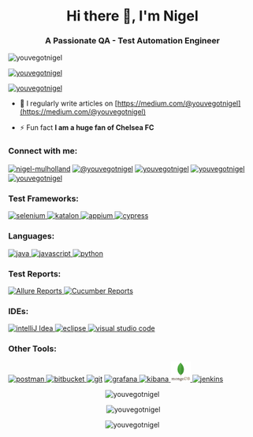 <h1 align="center">Hi there 👋, I'm Nigel</h1>
<h3 align="center">A Passionate QA - Test Automation Engineer</h3>

<p align="left"> <img src="https://komarev.com/ghpvc/?username=youvegotnigel&label=Profile%20views&color=yellow&style=flat" alt="youvegotnigel" /> </p>

<p align="left"> <a href="https://github.com/ryo-ma/github-profile-trophy"><img src="https://github-profile-trophy.vercel.app/?username=youvegotnigel" alt="youvegotnigel" /></a> </p>

<p align="left"> <a href="https://twitter.com/youvegotnigel" target="blank"><img src="https://img.shields.io/twitter/follow/youvegotnigel?logo=twitter&style=for-the-badge" alt="youvegotnigel" /></a> </p>

- 📝 I regularly write articles on [https://medium.com/@youvegotnigel](https://medium.com/@youvegotnigel)

- ⚡ Fun fact **I am a huge fan of Chelsea FC**

<h3 align="left">Connect with me:</h3>
<p align="left">
<a href="https://linkedin.com/in/nigel-mulholland" target="blank"><img align="center" src="https://raw.githubusercontent.com/rahuldkjain/github-profile-readme-generator/master/src/images/icons/Social/linked-in-alt.svg" alt="nigel-mulholland" height="40" width="40" /></a>
<a href="https://medium.com/@youvegotnigel" target="blank"><img align="center" src="https://www.vectorlogo.zone/logos/medium/medium-tile.svg" alt="@youvegotnigel" height="40" width="40" /></a>
<a href="https://twitter.com/youvegotnigel" target="blank"><img align="center" src="https://raw.githubusercontent.com/rahuldkjain/github-profile-readme-generator/master/src/images/icons/Social/twitter.svg" alt="youvegotnigel" height="30" width="40" /></a>
<a href="https://dev.to/youvegotnigel" target="blank"><img align="center" src="https://cdn.jsdelivr.net/npm/simple-icons@3.0.1/icons/dev-dot-to.svg" alt="youvegotnigel" height="40" width="40" /></a>
<a href="https://stackoverflow.com/users/youvegotnigel" target="blank"><img align="center" src="https://raw.githubusercontent.com/rahuldkjain/github-profile-readme-generator/master/src/images/icons/Social/stack-overflow.svg" alt="youvegotnigel" height="40" width="40" /></a>
</p>


<h3 align="left">Test Frameworks:</h3>
<p align="left"> 
<a href="https://www.selenium.dev" target="_blank"> <img src="https://raw.githubusercontent.com/detain/svg-logos/780f25886640cef088af994181646db2f6b1a3f8/svg/selenium-logo.svg" alt="selenium" width="40" height="40"/> </a> 
<a href="https://docs.katalon.com/katalon-studio/docs/index.html" target="_blank"> <img src="https://raw.githubusercontent.com/katalon-studio/katalon-recorder/e4fde352c4718904a17757ef6dc9fbf70181e90b/katalon/images/SVG/katalon-logo-vector.svg" alt="katalon" width="40" height="40"/> </a>
<a href="https://appium.io/" target="_blank"> <img src="https://raw.githubusercontent.com/detain/svg-logos/master/svg/appium.svg" alt="appium" width="40" height="40"/> </a>
<a href="https://www.cypress.io" target="_blank"> <img src="https://raw.githubusercontent.com/simple-icons/simple-icons/6e46ec1fc23b60c8fd0d2f2ff46db82e16dbd75f/icons/cypress.svg" alt="cypress" width="40" height="40"/> </a>
</p>

<h3 align="left">Languages:</h3>
<p align="left"> 
<a href="https://docs.oracle.com/en/java/" target="_blank"> <img src="https://raw.githubusercontent.com/detain/svg-logos/master/svg/java.svg" alt="java" width="40" height="40"/> </a> 
<a href="https://developer.mozilla.org/en-US/docs/Web/JavaScript" target="_blank"> <img src="https://raw.githubusercontent.com/detain/svg-logos/master/svg/javascript.svg" alt="javascript" width="40" height="40"/> </a> 
<a href="https://docs.python.org/3/" target="_blank"> <img src="https://www.vectorlogo.zone/logos/python/python-icon.svg" alt="python" width="40" height="40"/> </a> 
</p>

<h3 align="left">Test Reports:</h3>
<p align="left"> 
<a href="https://docs.qameta.io/allure/" target="_blank"> <img src="https://raw.githubusercontent.com/fescobar/allure-docker-service/master/resources/allure.png" alt="Allure Reports" width="40" height="40"/> </a> 
<a href="https://github.com/damianszczepanik/cucumber-reporting" target="_blank"> <img src="https://www.vectorlogo.zone/logos/cucumberio/cucumberio-icon.svg" alt="Cucumber Reports" width="40" height="40"/> </a>
</p>

<h3 align="left">IDEs:</h3>
<p align="left"> 
<a href="" target="_blank"> <img src="https://raw.githubusercontent.com/detain/svg-logos/master/svg/intellij-idea-1.svg" alt="intelliJ Idea" width="40" height="40"/> </a>
<a href="" target="_blank"> <img src="https://raw.githubusercontent.com/detain/svg-logos/master/svg/eclipse-11.svg" alt="eclipse" width="40" height="40"/> </a>
<a href="" target="_blank"> <img src="https://raw.githubusercontent.com/detain/svg-logos/master/svg/visual-studio-code.svg" alt="visual studio code" width="40" height="40"/> </a>
</p>

<h3 align="left">Other Tools:</h3>
<p align="left"> 

[comment]: <> (<a href="" target="_blank"> <img src="" alt="" width="40" height="40"/> </a> )
<a href="" target="_blank"> <img src="https://www.vectorlogo.zone/logos/getpostman/getpostman-icon.svg" alt="postman" width="40" height="40"/> </a>
<a href="" target="_blank"> <img src="https://upload.wikimedia.org/wikipedia/commons/0/0e/Bitbucket-blue-logomark-only.svg" alt="bitbucket" width="40" height="40"/> </a>
<a href="https://git-scm.com/" target="_blank"> <img src="https://www.vectorlogo.zone/logos/git-scm/git-scm-icon.svg" alt="git" width="40" height="40"/></a>
<a href="" target="_blank"> <img src="https://www.vectorlogo.zone/logos/grafana/grafana-icon.svg" alt="grafana" width="40" height="40"/> </a>
<a href="https://www.elastic.co/kibana" target="_blank"> <img src="https://www.vectorlogo.zone/logos/elasticco_kibana/elasticco_kibana-icon.svg" alt="kibana" width="40" height="40"/> </a> 
<a href="https://www.mongodb.com/" target="_blank"> <img src="https://raw.githubusercontent.com/devicons/devicon/master/icons/mongodb/mongodb-original-wordmark.svg" alt="mongodb" width="40" height="40"/> </a> 
<a href="https://www.jenkins.io" target="_blank"> <img src="https://www.vectorlogo.zone/logos/jenkins/jenkins-icon.svg" alt="jenkins" width="40" height="40"/> </a>
</p>

<p align="center"><img src="https://github-readme-stats.vercel.app/api/top-langs?username=youvegotnigel&show_icons=true&locale=en&layout=compact" alt="youvegotnigel" /></p>

<p align="center">&nbsp;<img src="https://github-readme-stats.vercel.app/api?username=youvegotnigel&show_icons=true&locale=en" alt="youvegotnigel" /></p>

<p align="center"><img src="https://github-readme-streak-stats.herokuapp.com/?user=youvegotnigel&" alt="youvegotnigel" /></p>

